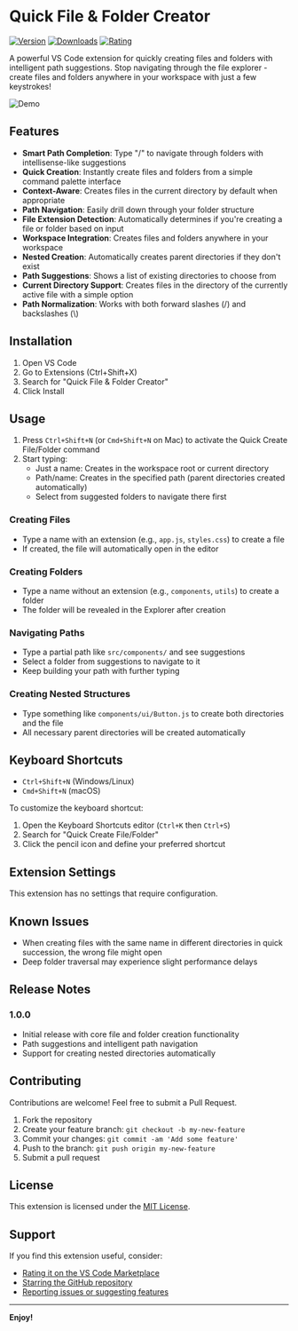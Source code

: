 # Quick File & Folder Creator

[![Version](https://img.shields.io/visual-studio-marketplace/v/ArunShresthaa.quick-file-folder-creator)](https://marketplace.visualstudio.com/items?itemName=ArunShresthaa.quick-file-folder-creator)
[![Downloads](https://img.shields.io/visual-studio-marketplace/d/ArunShresthaa.quick-file-folder-creator)](https://marketplace.visualstudio.com/items?itemName=ArunShresthaa.quick-file-folder-creator)
[![Rating](https://img.shields.io/visual-studio-marketplace/r/ArunShresthaa.quick-file-folder-creator)](https://marketplace.visualstudio.com/items?itemName=ArunShresthaa.quick-file-folder-creator&ssr=false#review-details)

A powerful VS Code extension for quickly creating files and folders with intelligent path suggestions. Stop navigating through the file explorer - create files and folders anywhere in your workspace with just a few keystrokes!

![Demo](https://raw.githubusercontent.com/ArunShresthaa/Create-File-and-Folder/main/images/demo.gif)

## Features

- **Smart Path Completion**: Type "/" to navigate through folders with intellisense-like suggestions
- **Quick Creation**: Instantly create files and folders from a simple command palette interface
- **Context-Aware**: Creates files in the current directory by default when appropriate
- **Path Navigation**: Easily drill down through your folder structure
- **File Extension Detection**: Automatically determines if you're creating a file or folder based on input
- **Workspace Integration**: Creates files and folders anywhere in your workspace
- **Nested Creation**: Automatically creates parent directories if they don't exist
- **Path Suggestions**: Shows a list of existing directories to choose from
- **Current Directory Support**: Creates files in the directory of the currently active file with a simple option
- **Path Normalization**: Works with both forward slashes (/) and backslashes (\\)

## Installation

1. Open VS Code
2. Go to Extensions (Ctrl+Shift+X)
3. Search for "Quick File & Folder Creator"
4. Click Install

## Usage

1. Press `Ctrl+Shift+N` (or `Cmd+Shift+N` on Mac) to activate the Quick Create File/Folder command
2. Start typing:
   - Just a name: Creates in the workspace root or current directory
   - Path/name: Creates in the specified path (parent directories created automatically)
   - Select from suggested folders to navigate there first

### Creating Files

- Type a name with an extension (e.g., `app.js`, `styles.css`) to create a file
- If created, the file will automatically open in the editor

### Creating Folders

- Type a name without an extension (e.g., `components`, `utils`) to create a folder
- The folder will be revealed in the Explorer after creation

### Navigating Paths

- Type a partial path like `src/components/` and see suggestions
- Select a folder from suggestions to navigate to it
- Keep building your path with further typing

### Creating Nested Structures

- Type something like `components/ui/Button.js` to create both directories and the file
- All necessary parent directories will be created automatically

## Keyboard Shortcuts

- `Ctrl+Shift+N` (Windows/Linux)
- `Cmd+Shift+N` (macOS)

To customize the keyboard shortcut:

1. Open the Keyboard Shortcuts editor (`Ctrl+K` then `Ctrl+S`)
2. Search for "Quick Create File/Folder"
3. Click the pencil icon and define your preferred shortcut

## Extension Settings

This extension has no settings that require configuration.

## Known Issues

- When creating files with the same name in different directories in quick succession, the wrong file might open
- Deep folder traversal may experience slight performance delays

## Release Notes

### 1.0.0

- Initial release with core file and folder creation functionality
- Path suggestions and intelligent path navigation
- Support for creating nested directories automatically

## Contributing

Contributions are welcome! Feel free to submit a Pull Request.

1. Fork the repository
2. Create your feature branch: `git checkout -b my-new-feature`
3. Commit your changes: `git commit -am 'Add some feature'`
4. Push to the branch: `git push origin my-new-feature`
5. Submit a pull request

## License

This extension is licensed under the [MIT License](https://github.com/ArunShresthaa/Create-File-and-Folder/blob/main/LICENSE).

## Support

If you find this extension useful, consider:

- [Rating it on the VS Code Marketplace](https://marketplace.visualstudio.com/items?itemName=ArunShresthaa.quick-file-folder-creator&ssr=false#review-details)
- [Starring the GitHub repository](https://github.com/ArunShresthaa/Create-File-and-Folder)
- [Reporting issues or suggesting features](https://github.com/ArunShresthaa/Create-File-and-Folder/issues)

---

**Enjoy!**
